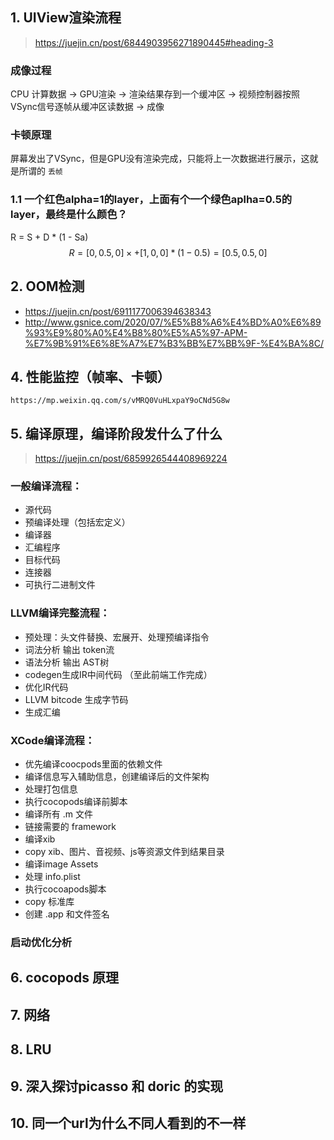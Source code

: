 ## 1. UIView渲染流程
> https://juejin.cn/post/6844903956271890445#heading-3


### 成像过程
CPU 计算数据 -> GPU渲染 -> 渲染结果存到一个缓冲区 -> 视频控制器按照VSync信号逐帧从缓冲区读数据 -> 成像
### 卡顿原理
屏幕发出了VSync，但是GPU没有渲染完成，只能将上一次数据进行展示，这就是所谓的 ```丢帧```
### 1.1 一个红色alpha=1的layer，上面有个一个绿色aplha=0.5的layer，最终是什么颜色？
R = S + D * (1 - Sa)
$$R = [0,0.5,0] \times  + [1,0,0] * (1-0.5) = [0.5, 0.5, 0]$$



## 2. OOM检测
- https://juejin.cn/post/6911177006394638343
- http://www.gsnice.com/2020/07/%E5%B8%A6%E4%BD%A0%E6%89%93%E9%80%A0%E4%B8%80%E5%A5%97-APM-%E7%9B%91%E6%8E%A7%E7%B3%BB%E7%BB%9F-%E4%BA%8C/
## 4. 性能监控（帧率、卡顿）
    https://mp.weixin.qq.com/s/vMRQ0VuHLxpaY9oCNd5G8w
## 5. 编译原理，编译阶段发什么了什么
> https://juejin.cn/post/6859926544408969224

### 一般编译流程：
- 源代码
- 预编译处理（包括宏定义）
- 编译器
- 汇编程序
- 目标代码
- 连接器
- 可执行二进制文件

### LLVM编译完整流程：
- 预处理：头文件替换、宏展开、处理预编译指令
- 词法分析 输出 token流
- 语法分析 输出 AST树
- codegen生成IR中间代码 （至此前端工作完成）
- 优化IR代码
- LLVM bitcode 生成字节码
- 生成汇编

### XCode编译流程：
- 优先编译coocpods里面的依赖文件
- 编译信息写入辅助信息，创建编译后的文件架构
- 处理打包信息
- 执行cocopods编译前脚本
- 编译所有 .m 文件
- 链接需要的 framework
- 编译xib
- copy xib、图片、音视频、js等资源文件到结果目录
- 编译image Assets
- 处理 info.plist
- 执行cocoapods脚本
- copy 标准库
- 创建 .app 和文件签名


### 启动优化分析


## 6. cocopods 原理
## 7. 网络
## 8. LRU
## 9.  深入探讨picasso 和 doric 的实现
## 10. 同一个url为什么不同人看到的不一样